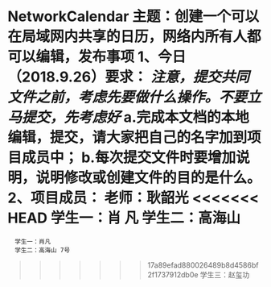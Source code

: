  NetworkCalendar
主题：创建一个可以在局域网内共享的日历，网络内所有人都可以编辑，发布事项
1、今日（2018.9.26）要求：
   ***注意，提交共同文件之前，考虑先要做什么操作。不要立马提交，先考虑好***
   a.完成本文档的本地编辑，提交，请大家把自己的名字加到项目成员中；
   b.每次提交文件时要增加说明，说明修改或创建文件的目的是什么。
2、项目成员：
      老师：耿韶光
<<<<<<< HEAD
      学生一：肖  凡
      学生二：高海山
=======
      学生一：肖凡
      学生二：高海山 7号
>>>>>>> 17a89efad880026489b8d4586bf2f1737912db0e
      学生三：赵玺功
